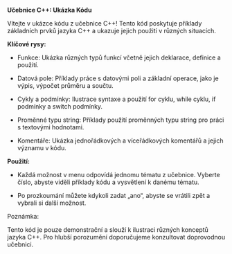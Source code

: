 **Učebnice C++: Ukázka Kódu**

Vítejte v ukázce kódu z učebnice C++! Tento kód poskytuje příklady základních prvků jazyka C++ a ukazuje jejich použití v různých situacích.

**Klíčové rysy:**

* Funkce: Ukázka různých typů funkcí včetně jejich deklarace, definice a použití.

* Datová pole: Příklady práce s datovými poli a základní operace, jako je výpis, výpočet průměru a součtu.

* Cykly a podmínky: Ilustrace syntaxe a použití for cyklu, while cyklu, if podmínky a switch podmínky.

* Proměnné typu string: Příklady použití proměnných typu string pro práci s textovými hodnotami.

* Komentáře: Ukázka jednořádkových a víceřádkových komentářů a jejich významu v kódu.

**Použití:**

* Každá možnost v menu odpovídá jednomu tématu z učebnice. Vyberte číslo, abyste viděli příklady kódu a vysvětlení k danému tématu.

* Po prozkoumání můžete kdykoli zadat „ano“, abyste se vrátili zpět a vybrali si další možnost.

Poznámka:

Tento kód je pouze demonstrační a slouží k ilustraci různých konceptů jazyka C++. Pro hlubší porozumění doporučujeme konzultovat doprovodnou učebnici.

